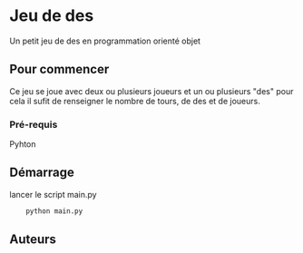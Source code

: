# Jeu de des

Un petit jeu de des en programmation orienté objet

## Pour commencer

Ce jeu se joue avec deux ou plusieurs joueurs et un ou plusieurs "des" 
pour cela il sufit de renseigner le nombre  de tours, de des et de joueurs.

### Pré-requis
Pyhton 

## Démarrage

lancer le script main.py

``` python
    python main.py
```


## Auteurs



